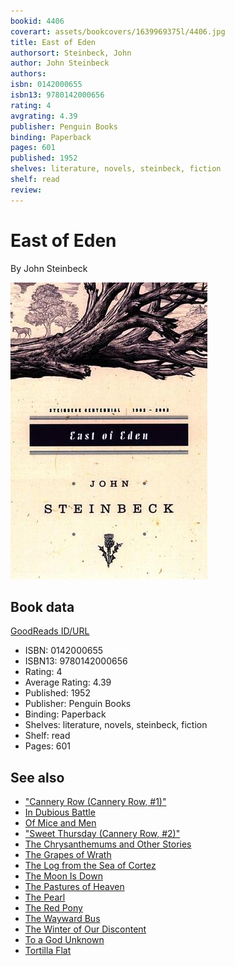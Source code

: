 ```yaml
---
bookid: 4406
coverart: assets/bookcovers/1639969375l/4406.jpg
title: East of Eden
authorsort: Steinbeck, John
author: John Steinbeck
authors: 
isbn: 0142000655
isbn13: 9780142000656
rating: 4
avgrating: 4.39
publisher: Penguin Books
binding: Paperback
pages: 601
published: 1952
shelves: literature, novels, steinbeck, fiction
shelf: read
review: 
---
```


# East of Eden

By John Steinbeck

![](../../assets/bookcovers/1639969375l/4406.jpg)

## Book data

[GoodReads ID/URL](https://www.goodreads.com/book/show/4406)

- ISBN: 0142000655
- ISBN13: 9780142000656
- Rating: 4
- Average Rating: 4.39
- Published: 1952
- Publisher: Penguin Books
- Binding: Paperback
- Shelves: literature, novels, steinbeck, fiction
- Shelf: read
- Pages: 601


## See also

- ["Cannery Row (Cannery Row, #1)"](Cannery_Row_Cannery_Row__1.md)
- [In Dubious Battle](In_Dubious_Battle.md)
- [Of Mice and Men](Of_Mice_and_Men.md)
- ["Sweet Thursday (Cannery Row, #2)"](Sweet_Thursday_Cannery_Row__2.md)
- [The Chrysanthemums and Other Stories](The_Chrysanthemums_and_Other_Stories.md)
- [The Grapes of Wrath](The_Grapes_of_Wrath.md)
- [The Log from the Sea of Cortez](The_Log_from_the_Sea_of_Cortez.md)
- [The Moon Is Down](The_Moon_Is_Down.md)
- [The Pastures of Heaven](The_Pastures_of_Heaven.md)
- [The Pearl](The_Pearl.md)
- [The Red Pony](The_Red_Pony.md)
- [The Wayward Bus](The_Wayward_Bus.md)
- [The Winter of Our Discontent](The_Winter_of_Our_Discontent.md)
- [To a God Unknown](To_a_God_Unknown.md)
- [Tortilla Flat](Tortilla_Flat.md)
